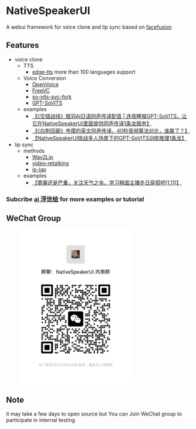 # NativeSpeakerUI
A webui framework for voice clone and lip sync based on [facefusion](https://github.com/facefusion/facefusion)
## Features
- voice clone
  - TTS
    - [edge-tts](https://github.com/rany2/edge-tts) more than 100 languages support
  - Voice Conversion
    - [OpenVoice](https://github.com/myshell-ai/OpenVoice)
    - [FreeVC](https://github.com/OlaWod/FreeVC)
    - [so-vits-svc-fork](https://github.com/voicepaw/so-vits-svc-fork)
    - [GPT-SoVITS](https://github.com/RVC-Boss/GPT-SoVITS)
  - examples
    - [【《交错战线》银羽AI日语同声传译配音 | 连夜睡服GPT-SoVITS，让它在NativeSpeakerUI里面提供同声传译1条龙服务】](https://www.bilibili.com/video/BV14c411x7Af/?share_source=copy_web&vd_source=453c36b4abef37acd389d4c01b149023)
    - [【《白荆回廊》岑缨的英文同声传译，40秒音频算法对比，谁赢了？】](https://www.bilibili.com/video/BV1mw41177fm/?share_source=copy_web&vd_source=453c36b4abef37acd389d4c01b149023)
    - [【NativeSpeakerUI挑战多人场景下的GPT-SoVITS训练推理1条龙】](https://www.bilibili.com/video/BV1DC4y1r7gP/?share_source=copy_web&vd_source=453c36b4abef37acd389d4c01b149023)
- lip sync
  - methods
    - [Wav2Lip](https://github.com/Rudrabha/Wav2Lip)
    - [video-retalking](https://github.com/OpenTalker/video-retalking)
    - [ip-lap](https://github.com/Weizhi-Zhong/IP_LAP)
  - examples
    - [【雾霾还是严重，关注天气之余，学习韩国主播冬日穿搭吧[1.11]】](https://www.bilibili.com/video/BV16k4y1Q7iL/?share_source=copy_web&vd_source=453c36b4abef37acd389d4c01b149023)

### Subcribe [ai 浮世绘](https://space.bilibili.com/3494358200355206) for more examples or tutorial

## WeChat Group
<div>
  <figure>
  <img alt='交流群' src="./chat.jpg?raw=true" width="300px"/>
  <figure>
</div>
    
## Note
it may take a few days to open source but 
You can Join WeChat group to participate in internal testing
